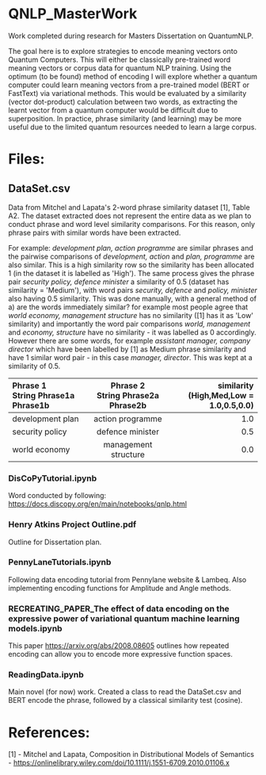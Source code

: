 # QNLP_MasterWork
Work completed during research for Masters Dissertation on QuantumNLP. 

The goal here is to explore strategies to encode meaning vectors onto Quantum Computers. This will either be classically pre-trained word meaning vectors or corpus data for quantum NLP training. Using the optimum (to be found) method of encoding I will explore whether a quantum computer could learn meaning vectors from a pre-trained model (BERT or FastText) via variational methods. This would be evaluated by a similarity (vector dot-product) calculation between two words, as extracting the learnt vector from a quantum computer would be difficult due to superposition. In practice, phrase similarity (and learning) may be more useful due to the limited quantum resources needed to learn a large corpus. 

# Files:

## DataSet.csv

Data from Mitchel and Lapata's 2-word phrase similarity dataset [1], Table A2. The dataset extracted does not represent the entire data as we plan to conduct phrase and word level similarity comparisons. For this reason, only phrase pairs with similar words have been extracted. 

For example: *development plan, action programme* are similar phrases and the pairwise comparisons of *development, action* and *plan, programme* are also similar. This is a high similarity row so the similarity has been allocated 1 (in the dataset it is labelled as 'High'). The same process gives the phrase pair *security policy, defence minister* a similarity of 0.5 (dataset has similarity = 'Medium'), with word pairs *security, defence* and  *policy, minister* also having 0.5 similarity. This was done manually, with a general method of a) are the words immediately similar? for example most people agree that *world economy, management structure* has no similarity ([1] has it as 'Low' similarity) and importantly the word pair comparisons *world, management* and *economy, structure* have no similarity - it was labelled as 0 accordingly. However there are some words, for example *assistant manager, company director* which have been labelled by [1] as Medium phrase similarity and have 1 similar word pair - in this case *manager, director*. This was kept at a similarity of 0.5. 


| Phrase 1 <br> String Phrase1a Phrase1b  | Phrase 2 <br> String Phrase2a Phrase2b | similarity <br> (High,Med,Low = 1.0,0.5,0.0) |
|:-----|:--------:|------:|
| development plan | action programme | 1.0 |
|security policy | defence minister | 0.5 |
|world economy | management structure | 0.0 |

### DisCoPyTutorial.ipynb

Word conducted by following: https://docs.discopy.org/en/main/notebooks/qnlp.html

### Henry Atkins Project Outline.pdf

Outline for Dissertation plan. 

### PennyLaneTutorials.ipynb

Following data encoding tutorial from Pennylane website & Lambeq. Also implementing encoding functions for Amplitude and Angle methods.

### RECREATING_PAPER_The effect of data encoding on the expressive power of variational quantum machine learning models.ipynb

This paper https://arxiv.org/abs/2008.08605 outlines how repeated encoding can allow you to encode more expressive function spaces. 

### ReadingData.ipynb

Main novel (for now) work. Created a class to read the DataSet.csv and BERT encode the phrase, followed by a classical similarity test (cosine).


# References:
[1] - Mitchel and Lapata, Composition in Distributional Models of Semantics - https://onlinelibrary.wiley.com/doi/10.1111/j.1551-6709.2010.01106.x